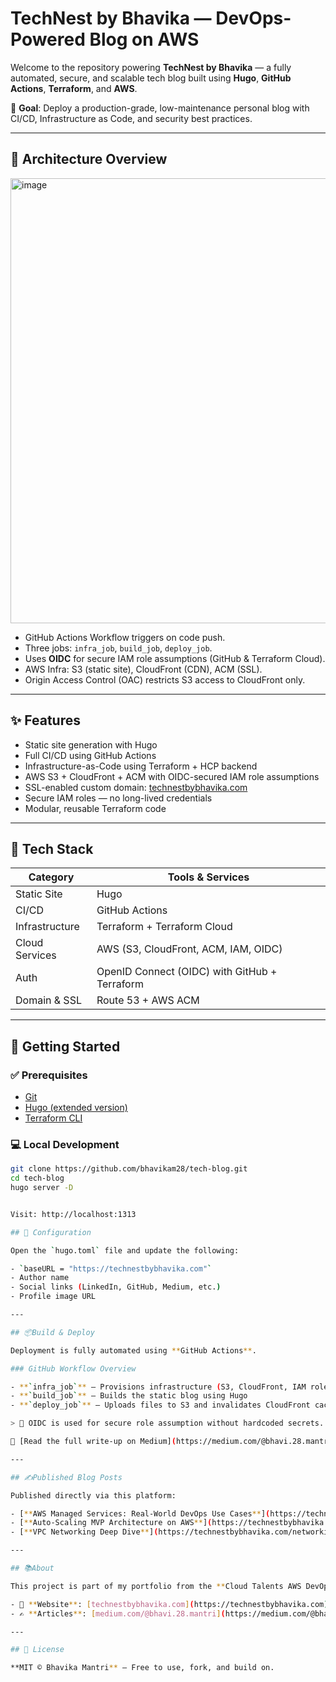 # TechNest by Bhavika — DevOps-Powered Blog on AWS

Welcome to the repository powering **TechNest by Bhavika** — a fully automated, secure, and scalable tech blog built using **Hugo**, **GitHub Actions**, **Terraform**, and **AWS**.

🎯 **Goal**: Deploy a production-grade, low-maintenance personal blog with CI/CD, Infrastructure as Code, and security best practices.

---

## 📐 Architecture Overview

<img width="1794" height="712" alt="image" src="https://github.com/user-attachments/assets/de5716d5-f18a-4db3-971a-d352b33291ab" />


- GitHub Actions Workflow triggers on code push.
- Three jobs: `infra_job`, `build_job`, `deploy_job`.
- Uses **OIDC** for secure IAM role assumptions (GitHub & Terraform Cloud).
- AWS Infra: S3 (static site), CloudFront (CDN), ACM (SSL).
- Origin Access Control (OAC) restricts S3 access to CloudFront only.

---

## ✨ Features

- Static site generation with Hugo  
- Full CI/CD using GitHub Actions  
- Infrastructure-as-Code using Terraform + HCP backend  
- AWS S3 + CloudFront + ACM with OIDC-secured IAM role assumptions  
- SSL-enabled custom domain: [technestbybhavika.com](https://technestbybhavika.com)  
- Secure IAM roles — no long-lived credentials  
- Modular, reusable Terraform code  

---

## 🧰 Tech Stack

| Category        | Tools & Services                                 |
|----------------|--------------------------------------------------|
| Static Site     | Hugo                                             |
| CI/CD           | GitHub Actions                                   |
| Infrastructure  | Terraform + Terraform Cloud                      |
| Cloud Services  | AWS (S3, CloudFront, ACM, IAM, OIDC)             |
| Auth            | OpenID Connect (OIDC) with GitHub + Terraform    |
| Domain & SSL    | Route 53 + AWS ACM                               |

---

## 🚀 Getting Started

### ✅ Prerequisites
- [Git](https://git-scm.com/)
- [Hugo (extended version)](https://gohugo.io/)
- [Terraform CLI](https://developer.hashicorp.com/terraform)

### 💻 Local Development

```bash
git clone https://github.com/bhavikam28/tech-blog.git
cd tech-blog
hugo server -D


Visit: http://localhost:1313

## 🔧 Configuration

Open the `hugo.toml` file and update the following:

- `baseURL = "https://technestbybhavika.com"`
- Author name
- Social links (LinkedIn, GitHub, Medium, etc.)
- Profile image URL

---

## 📦Build & Deploy

Deployment is fully automated using **GitHub Actions**.

### GitHub Workflow Overview

- **`infra_job`** – Provisions infrastructure (S3, CloudFront, IAM roles, ACM)
- **`build_job`** – Builds the static blog using Hugo
- **`deploy_job`** – Uploads files to S3 and invalidates CloudFront cache

> 🔐 OIDC is used for secure role assumption without hardcoded secrets.

📖 [Read the full write-up on Medium](https://medium.com/@bhavi.28.mantri/a-taste-of-devops-automating-my-tech-blog-with-terraform-github-actions-and-aws-93f46a33662f)

---

## ✍️Published Blog Posts

Published directly via this platform:

- [**AWS Managed Services: Real-World DevOps Use Cases**](https://technestbybhavika.com/managedservices/)
- [**Auto-Scaling MVP Architecture on AWS**](https://technestbybhavika.com/mvp/)
- [**VPC Networking Deep Dive**](https://technestbybhavika.com/networking/)

---

## 📚About

This project is part of my portfolio from the **Cloud Talents AWS DevOps Bootcamp**, designed to showcase real-world **IaC**, **CI/CD**, and **AWS security** integrations using **Terraform** and **GitHub Actions**.

- 🔗 **Website**: [technestbybhavika.com](https://technestbybhavika.com)
- ✍️ **Articles**: [medium.com/@bhavi.28.mantri](https://medium.com/@bhavi.28.mantri)

---

## 📜 License

**MIT © Bhavika Mantri** — Free to use, fork, and build on.

